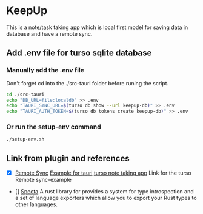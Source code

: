 # KeepUp

This is a note/task taking app which is local first model for saving data in
database and have a remote sync.

## Add .env file for turso sqlite database

### Manually add the .env file

Don't forget cd into the ./src-tauri folder before runing the script.

```sh
cd ./src-tauri
echo "DB_URL=file:localdb" >> .env
echo "TAURI_SYNC_URL=$(turso db show --url keepup-db)" >> .env
echo "TAURI_AUTH_TOKEN=$(turso db tokens create keepup-db)" >> .env
```

### Or run the setup-env command

```sh
./setup-env.sh
```

## Link from plugin and references

- [x] [Remote Sync](https://github.com/tursodatabase/embedded-replica-examples/tree/main/remote-sync) [Example for tauri,turso note taking app](https://github.com/turso-extended/app-turso-notes) Link for the turso Remote sync-example
- [] [Specta](https://github.com/oscartbeaumont/tauri-specta) A rust library for provides a system for type introspection and a set of language exporters which allow you to export your Rust types to other languages.
